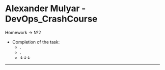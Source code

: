 # Alexander Mulyar - DevOps_CrashCourse 
   Homework -> №2

- Completion of the task:
   - .
   - .
   -  ↓↓↓ 
 ____
